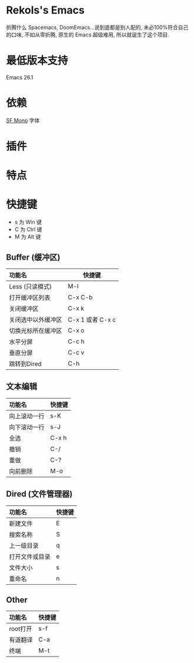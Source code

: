 # Rekols's Emacs

折腾什么 Spacemacs, DoomEmacs...说到底都是别人配的, 未必100%符合自己的口味, 不如从零折腾, 原生的 Emacs 超级难用, 所以就诞生了这个项目.

# 最低版本支持

Emacs 26.1

# 依赖

[SF Mono](https://github.com/ZulwiyozaPutra/SF-Mono-Font) 字体

# 插件

# 特点

# 快捷键

* s 为 Win 键
* C 为 Ctrl 键
* M 为 Alt 键

## Buffer (缓冲区)
功能名 | 快捷键
:--- | ---
Less (只读模式) | M-l
打开缓冲区列表 | C-x C-b
关闭缓冲区 | C-x k
关闭选中以外缓冲区 | C-x 1 或者 C-x c
切换光标所在缓冲区 | C-x o
水平分屏 | C-c h
垂直分屏 | C-c v
跳转到Dired | C-h

## 文本编辑
功能名 | 快捷键
:--- | ---
向上滚动一行 | s-K
向下滚动一行 | s-J
全选 | C-x h
撤销 | C-/
重做 | C-?
向前删除 | M-o

## Dired (文件管理器)
功能名 | 快捷键
:--- | ---
新建文件 | E
搜索名称 | S
上一级目录 | q
打开文件或目录 | e
文件大小 | s
重命名 | n

## Other
功能名 | 快捷键
:--- | ---
root打开 | s-f
有道翻译 | C-a
终端 | M-t


